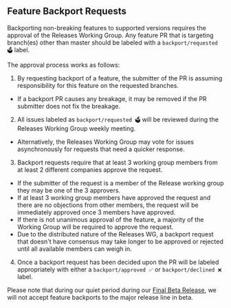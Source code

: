 ## Feature Backport Requests

Backporting non-breaking features to supported versions requires the approval of the Releases Working Group. Any feature PR that is targeting branch(es) other than master should be labeled with a `backport/requested 🗳` label.

The approval process works as follows:
1. By requesting backport of a feature, the submitter of the PR is assuming responsibility for this feature on the requested branches.
  * If a backport PR causes any breakage, it may be removed if the PR submitter does not fix the breakage.
2. All issues labeled as `backport/requested 🗳` will be reviewed during the Releases Working Group weekly meeting.
  * Alternatively, the Releases Working Group may vote for issues asynchronously for requests that need a quicker response.
3. Backport requests require that at least 3 working group members from at least 2 different companies approve the request.
  * If the submitter of the request is a member of the Release working group they may be one of the 3 approvers.
  * If at least 3 working group members have approved the request and there are no objections from other members, the request will be immediately approved once 3 members have approved.
  * If there is not unanimous approval of the feature, a majority of the Working Group will be required to approve the request.
  * Due to the distributed nature of the Releases WG, a backport request that doesn't have consensus may take longer to be approved or rejected until all available members can weigh in.
4. Once a backport request has been decided upon the PR will be labeled appropriately with either a `backport/approved ✅` or `backport/declined ❌` label.

Please note that during our quiet period during our [Final Beta Release](./major-release-process.md#final-beta-release), we will not accept feature backports to the major release line in beta.
